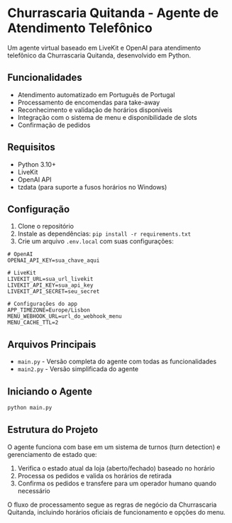 # Churrascaria Quitanda - Agente de Atendimento Telefônico

Um agente virtual baseado em LiveKit e OpenAI para atendimento telefônico da Churrascaria Quitanda, desenvolvido em Python.

## Funcionalidades

- Atendimento automatizado em Português de Portugal
- Processamento de encomendas para take-away
- Reconhecimento e validação de horários disponíveis
- Integração com o sistema de menu e disponibilidade de slots
- Confirmação de pedidos

## Requisitos

- Python 3.10+
- LiveKit
- OpenAI API
- tzdata (para suporte a fusos horários no Windows)

## Configuração

1. Clone o repositório
2. Instale as dependências: `pip install -r requirements.txt`
3. Crie um arquivo `.env.local` com suas configurações:

```
# OpenAI
OPENAI_API_KEY=sua_chave_aqui

# LiveKit
LIVEKIT_URL=sua_url_livekit
LIVEKIT_API_KEY=sua_api_key
LIVEKIT_API_SECRET=seu_secret

# Configurações do app
APP_TIMEZONE=Europe/Lisbon
MENU_WEBHOOK_URL=url_do_webhook_menu
MENU_CACHE_TTL=2
```

## Arquivos Principais

- `main.py` - Versão completa do agente com todas as funcionalidades
- `main2.py` - Versão simplificada do agente

## Iniciando o Agente

```bash
python main.py
```

## Estrutura do Projeto

O agente funciona com base em um sistema de turnos (turn detection) e gerenciamento de estado que:

1. Verifica o estado atual da loja (aberto/fechado) baseado no horário
2. Processa os pedidos e valida os horários de retirada
3. Confirma os pedidos e transfere para um operador humano quando necessário

O fluxo de processamento segue as regras de negócio da Churrascaria Quitanda, incluindo horários oficiais de funcionamento e opções do menu. 